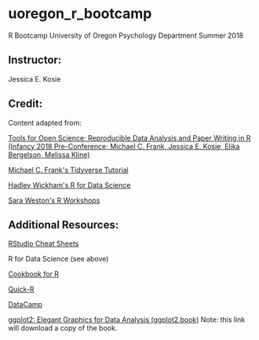 # uoregon_r_bootcamp
R Bootcamp 
University of Oregon Psychology Department
Summer 2018

## Instructor:
Jessica E. Kosie

## Credit:
Content adapted from:

[Tools for Open Science: Reproducible Data Analysis and Paper Writing in R (Infancy 2018 Pre-Conference; Michael C. Frank, Jessica E. Kosie, Elika Bergelson, Melissa Kline)](https://github.com/mcfrank/openscience_tutorial)

[Michael C. Frank's Tidyverse Tutorial](https://github.com/mcfrank/tidyverse-tutorial)

[Hadley Wickham's R for Data Science](http://r4ds.had.co.nz/)

[Sara Weston's R Workshops](http://www.saraweston.com/r/)

## Additional Resources:

[RStudio Cheat Sheets](https://www.rstudio.com/resources/cheatsheets/)

R for Data Science (see above)

[Cookbook for R](http://www.cookbook-r.com/)

[Quick-R](https://www.statmethods.net/)

[DataCamp](https://www.datacamp.com/)

[ggplot2: Elegant Graphics for Data Analysis (ggplot2 book)](moderngraphics11.pbworks.com/f/ggplot2-Book09Wickham.pdf)
Note: this link will download a copy of the book.

